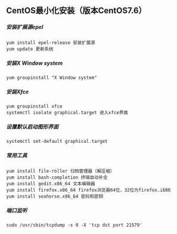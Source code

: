 CentOS最小化安装（版本CentOS7.6）
------
##### 安装扩展源epel
    yum install epel-release 安装扩展源
    yum update 更新系统
##### 安装X Window system
    yum groupinstall "X Window system"
##### 安装Xfce
    yum groupinstall xfce
    systemctl isolate graphical.target 进入xfce界面
##### 设置默认启动图形界面
    systemctl set-default graphical.target
##### 常用工具
    yum install file-roller 归档管理器（解压缩）
    yum install bash-completion 终端自动补全
    yum install gedit.x86_64 文本编辑器
    yum install firefox.x86_64 firefox浏览器64位，32位为firefox.i686
    yum install seahorse.x86_64 密码和密钥
##### 端口监听
    sudo /usr/sbin/tcpdump -s 0 -X 'tcp dst port 21579'